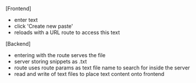 [Frontend]
- enter text
- click 'Create new paste'
- reloads with a URL route to access this text

[Backend]
- entering with the route serves the file
- server storing snippets as .txt
- route uses route params as text file name to search for inside the server
- read and write of text files to place text content onto frontend